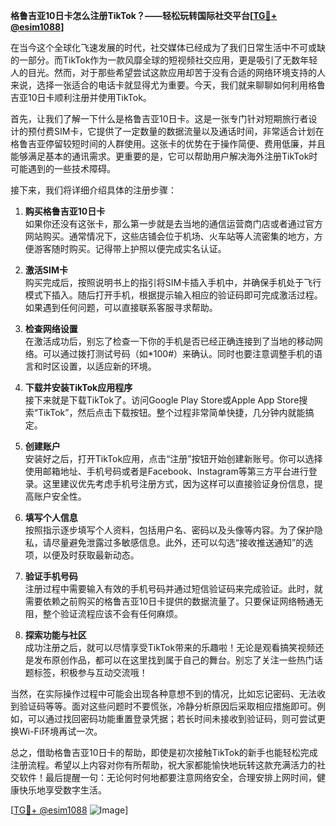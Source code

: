 **格鲁吉亚10日卡怎么注册TikTok？——轻松玩转国际社交平台[[TG💪+ @esim1088](https://t.me/s/esim1088)]**

在当今这个全球化飞速发展的时代，社交媒体已经成为了我们日常生活中不可或缺的一部分。而TikTok作为一款风靡全球的短视频社交应用，更是吸引了无数年轻人的目光。然而，对于那些希望尝试这款应用却苦于没有合适的网络环境支持的人来说，选择一张适合的电话卡就显得尤为重要。今天，我们就来聊聊如何利用格鲁吉亚10日卡顺利注册并使用TikTok。

首先，让我们了解一下什么是格鲁吉亚10日卡。这是一张专门针对短期旅行者设计的预付费SIM卡，它提供了一定数量的数据流量以及通话时间，非常适合计划在格鲁吉亚停留较短时间的人群使用。这张卡的优势在于操作简便、费用低廉，并且能够满足基本的通讯需求。更重要的是，它可以帮助用户解决海外注册TikTok时可能遇到的一些技术障碍。

接下来，我们将详细介绍具体的注册步骤：

1. **购买格鲁吉亚10日卡**  
   如果你还没有这张卡，那么第一步就是去当地的通信运营商门店或者通过官方网站购买。通常情况下，这些店铺会位于机场、火车站等人流密集的地方，方便游客随时购买。记得带上护照以便完成实名认证。

2. **激活SIM卡**  
   购买完成后，按照说明书上的指引将SIM卡插入手机中，并确保手机处于飞行模式下插入。随后打开手机，根据提示输入相应的验证码即可完成激活过程。如果遇到任何问题，可以直接联系客服寻求帮助。

3. **检查网络设置**  
   在激活成功后，别忘了检查一下你的手机是否已经正确连接到了当地的移动网络。可以通过拨打测试号码（如*100#）来确认。同时也要注意调整手机的语言和时区设置，以适应新的环境。

4. **下载并安装TikTok应用程序**  
   接下来就是下载TikTok了。访问Google Play Store或Apple App Store搜索“TikTok”，然后点击下载按钮。整个过程非常简单快捷，几分钟内就能搞定。

5. **创建账户**  
   安装好之后，打开TikTok应用，点击“注册”按钮开始创建新账号。你可以选择使用邮箱地址、手机号码或者是Facebook、Instagram等第三方平台进行登录。这里建议优先考虑手机号注册方式，因为这样可以直接验证身份信息，提高账户安全性。

6. **填写个人信息**  
   按照指示逐步填写个人资料，包括用户名、密码以及头像等内容。为了保护隐私，请尽量避免泄露过多敏感信息。此外，还可以勾选“接收推送通知”的选项，以便及时获取最新动态。

7. **验证手机号码**  
   注册过程中需要输入有效的手机号码并通过短信验证码来完成验证。此时，就需要依赖之前购买的格鲁吉亚10日卡提供的数据流量了。只要保证网络畅通无阻，整个验证流程应该不会有任何麻烦。

8. **探索功能与社区**  
   成功注册之后，就可以尽情享受TikTok带来的乐趣啦！无论是观看搞笑视频还是发布原创作品，都可以在这里找到属于自己的舞台。别忘了关注一些热门话题标签，积极参与互动交流哦！

当然，在实际操作过程中可能会出现各种意想不到的情况，比如忘记密码、无法收到验证码等等。面对这些问题时不要慌张，冷静分析原因后采取相应措施即可。例如，可以通过找回密码功能重置登录凭据；若长时间未接收到验证码，则可尝试更换Wi-Fi环境再试一次。

总之，借助格鲁吉亚10日卡的帮助，即使是初次接触TikTok的新手也能轻松完成注册流程。希望以上内容对你有所帮助，祝大家都能愉快地玩转这款充满活力的社交软件！最后提醒一句：无论何时何地都要注意网络安全，合理安排上网时间，健康快乐地享受数字生活。

[[TG💪+ @esim1088](https://t.me/s/esim1088) ![Image](https://i.postimg.cc/4NQfJmqS/Snipaste-2025-05-13-00-14-12.png)]